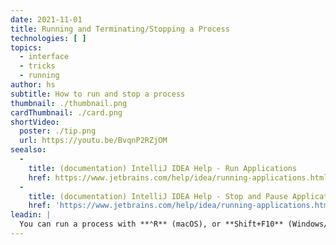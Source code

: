 ```yaml
---
date: 2021-11-01
title: Running and Terminating/Stopping a Process
technologies: [ ]
topics:
  - interface
  - tricks
  - running
author: hs
subtitle: How to run and stop a process
thumbnail: ./thumbnail.png
cardThumbnail: ./card.png
shortVideo:
  poster: ./tip.png
  url: https://youtu.be/BvqnP2RZjOM
seealso:
  - 
    title: (documentation) IntelliJ IDEA Help - Run Applications
    href: https://www.jetbrains.com/help/idea/running-applications.html
  - 
    title: (documentation) IntelliJ IDEA Help - Stop and Pause Applications
    href: 'https://www.jetbrains.com/help/idea/running-applications.html#stop-pause'
leadin: |
  You can run a process with **⌃R** (macOS), or **Shift+F10** (Windows/Linux). To stop a process, you can use **⌘F2** on macOS, or **Ctrl+F2** on Windows/Linux.
---
```


